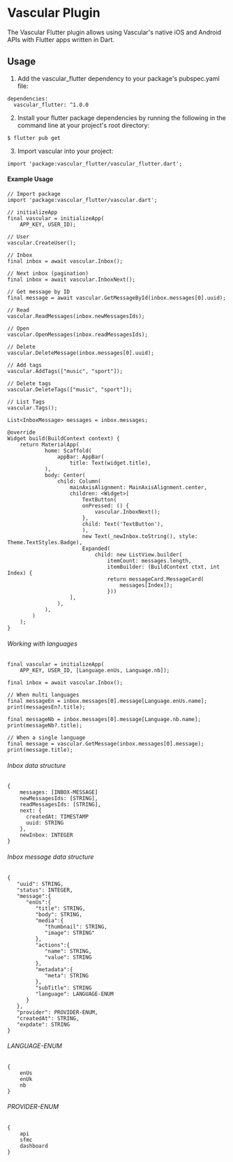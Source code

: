 # Vascular Plugin

The Vascular Flutter plugin allows using Vascular's native iOS and Android APIs with Flutter apps written in Dart.

## Usage

1. Add the vascular_flutter dependency to your package's pubspec.yaml file:

```
dependencies:
  vascular_flutter: ^1.0.0
```

2. Install your flutter package dependencies by running the following in the command line at your project's root directory:

```
$ flutter pub get
```

3. Import vascular into your project:

```
import 'package:vascular_flutter/vascular_flutter.dart';
```

#### Example Usage

```
// Import package
import 'package:vascular_flutter/vascular.dart';

// initializeApp
final vascular = initializeApp(
    APP_KEY, USER_ID);

// User
vascular.CreateUser();

// Inbox
final inbox = await vascular.Inbox();

// Next inbox (pagination)
final inbox = await vascular.InboxNext();

// Get message by ID
final message = await vascular.GetMessageById(inbox.messages[0].uuid);

// Read
vascular.ReadMessages(inbox.newMessagesIds);

// Open 
vascular.OpenMessages(inbox.readMessagesIds);

// Delete
vascular.DeleteMessage(inbox.messages[0].uuid);

// Add tags
vascular.AddTags(["music", "sport"]);

// Delete tags
vascular.DeleteTags(["music", "sport"]);

// List Tags
vascular.Tags();

List<InboxMessage> messages = inbox.messages;

@override
Widget build(BuildContext context) {
    return MaterialApp(
            home: Scaffold(
                appBar: AppBar(
                    title: Text(widget.title),
            ),
            body: Center(
                child: Column(
                    mainAxisAlignment: MainAxisAlignment.center,
                    children: <Widget>[
                        TextButton(
                        onPressed: () {
                            vascular.InboxNext();
                        },
                        child: Text('TextButton'),
                        ),
                        new Text(_newInbox.toString(), style: Theme.TextStyles.Badge),
                        Expanded(
                            child: new ListView.builder(
                                itemCount: messages.length,
                                itemBuilder: (BuildContext ctxt, int Index) {
                                return messageCard.MessageCard(
                                    messages[Index]);
                                }))
                    ],
                ),
            ),
        )
    );
}
```
###### Working with languages

```
final vascular = initializeApp(
    APP_KEY, USER_ID, [Language.enUs, Language.nb]);

final inbox = await vascular.Inbox();

// When multi languages
final messageEn = inbox.messages[0].message[Language.enUs.name];
print(messagesEn?.title);

final messageNb = inbox.messages[0].message[Language.nb.name];
print(messageNb?.title);

// When a single language
final message = vascular.GetMessage(inbox.messages[0].message);
print(message.title);

```

###### Inbox data structure
```
{
    messages: [INBOX-MESSAGE]
    newMessagesIds: [STRING],
    readMessagesIds: [STRING],
    next: {
      createdAt: TIMESTAMP
      uuid: STRING
    },
    newInbox: INTEGER
}
```

###### Inbox message data structure
```
{
   "uuid": STRING,
   "status": INTEGER,
   "message":{
      "enUs":{
         "title": STRING,
         "body": STRING,
         "media":{
            "thumbnail": STRING,
            "image": STRING"
         },
         "actions":{
            "name": STRING,
            "value": STRING
         },
         "metadata":{
            "meta": STRING
         },
         "subTitle": STRING
         "language": LANGUAGE-ENUM
      }
   },
   "provider": PROVIDER-ENUM,
   "createdAt": STRING,
   "expdate": STRING
}
```

###### LANGUAGE-ENUM
```
{
    enUs
    enUk
    nb
}
```

###### PROVIDER-ENUM
```
{
    api
    sfmc
    dashboard
}
```